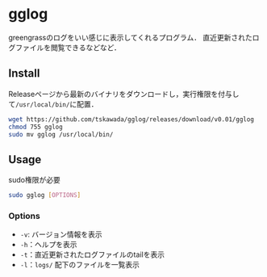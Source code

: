 # gglog
greengrassのログをいい感じに表示してくれるプログラム．
直近更新されたログファイルを閲覧できるなどなど．

## Install
Releaseページから最新のバイナリをダウンロードし，実行権限を付与して`/usr/local/bin/`に配置．
```bash
wget https://github.com/tskawada/gglog/releases/download/v0.01/gglog
chmod 755 gglog
sudo mv gglog /usr/local/bin/
```

## Usage
sudo権限が必要
```bash
sudo gglog [OPTIONS]
```
### Options
- `-v`: バージョン情報を表示
- `-h`：ヘルプを表示
- `-t`：直近更新されたログファイルのtailを表示
- `-l`：`logs/` 配下のファイルを一覧表示

